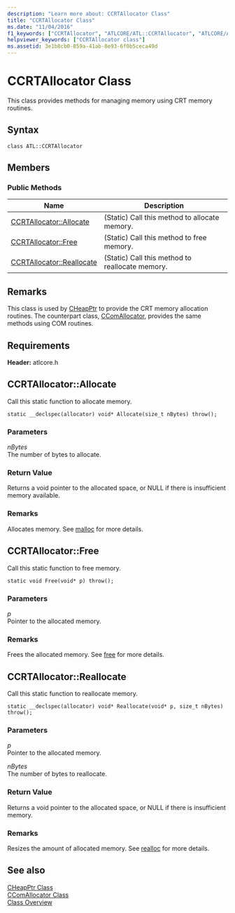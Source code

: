```yaml
---
description: "Learn more about: CCRTAllocator Class"
title: "CCRTAllocator Class"
ms.date: "11/04/2016"
f1_keywords: ["CCRTAllocator", "ATLCORE/ATL::CCRTAllocator", "ATLCORE/ATL::CCRTAllocator::Allocate", "ATLCORE/ATL::CCRTAllocator::Free", "ATLCORE/ATL::CCRTAllocator::Reallocate"]
helpviewer_keywords: ["CCRTAllocator class"]
ms.assetid: 3e1b8cb0-859a-41ab-8e93-6f0b5ceca49d
---
```

# CCRTAllocator Class

This class provides methods for managing memory using CRT memory routines.

## Syntax

```
class ATL::CCRTAllocator
```

## Members

### Public Methods

|Name|Description|
|----------|-----------------|
|[CCRTAllocator::Allocate](#allocate)|(Static) Call this method to allocate memory.|
|[CCRTAllocator::Free](#free)|(Static) Call this method to free memory.|
|[CCRTAllocator::Reallocate](#reallocate)|(Static) Call this method to reallocate memory.|

## Remarks

This class is used by [CHeapPtr](../../atl/reference/cheapptr-class.md) to provide the CRT memory allocation routines. The counterpart class, [CComAllocator](../../atl/reference/ccomallocator-class.md), provides the same methods using COM routines.

## Requirements

**Header:** atlcore.h

## <a name="allocate"></a> CCRTAllocator::Allocate

Call this static function to allocate memory.

```
static __declspec(allocator) void* Allocate(size_t nBytes) throw();
```

### Parameters

*nBytes*<br/>
The number of bytes to allocate.

### Return Value

Returns a void pointer to the allocated space, or NULL if there is insufficient memory available.

### Remarks

Allocates memory. See [malloc](../../c-runtime-library/reference/malloc.md) for more details.

## <a name="free"></a> CCRTAllocator::Free

Call this static function to free memory.

```
static void Free(void* p) throw();
```

### Parameters

*p*<br/>
Pointer to the allocated memory.

### Remarks

Frees the allocated memory. See [free](../../c-runtime-library/reference/free.md) for more details.

## <a name="reallocate"></a> CCRTAllocator::Reallocate

Call this static function to reallocate memory.

```
static __declspec(allocator) void* Reallocate(void* p, size_t nBytes) throw();
```

### Parameters

*p*<br/>
Pointer to the allocated memory.

*nBytes*<br/>
The number of bytes to reallocate.

### Return Value

Returns a void pointer to the allocated space, or NULL if there is insufficient memory.

### Remarks

Resizes the amount of allocated memory. See [realloc](../../c-runtime-library/reference/realloc.md) for more details.

## See also

[CHeapPtr Class](../../atl/reference/cheapptr-class.md)<br/>
[CComAllocator Class](../../atl/reference/ccomallocator-class.md)<br/>
[Class Overview](../../atl/atl-class-overview.md)
